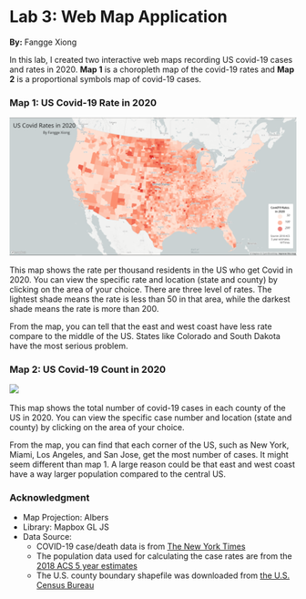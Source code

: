 # Lab 3: Web Map Application

**By:** Fangge Xiong

In this lab, I created two interactive web maps recording US covid-19 cases and rates in 2020. **Map 1** is a choropleth map of the covid-19 rates and **Map 2** is a proportional symbols map of covid-19 cases. 

### Map 1: US Covid-19 Rate in 2020

![](img/map1-rates.png)

This map shows the rate per thousand residents in the US who get Covid in 2020. You can view the specific rate and location (state and county) by clicking on the area of your choice. There are three level of rates. The lightest shade means the rate is less than 50 in that area, while the darkest shade means the rate is more than 200. 

From the map, you can tell that the east and west coast have less rate compare to the middle of the US. States like Colorado and South Dakota have the most serious problem. 

### Map 2: US Covid-19 Count in 2020

![](img/map2-rates.png)

This map shows the total number of covid-19 cases in each county of the US in 2020. You can view the specific case number and location (state and county) by clicking on the area of your choice. 

From the map, you can find that each corner of the US, such as New York, Miami, Los Angeles, and San Jose, get the most number of cases. It might seem different than map 1. A large reason could be that east and west coast have a way larger population compared to the central US. 

### Acknowledgment
- Map Projection: Albers
- Library: Mapbox GL JS
- Data Source: 
    - COVID-19 case/death data is from [The New York Times](https://github.com/nytimes/covid-19-data/blob/43d32dde2f87bd4dafbb7d23f5d9e878124018b8/live/us-counties.csv)
    - The population data used for calculating the case rates are from the [2018 ACS 5 year estimates](https://data.census.gov/cedsci/table?g=0100000US.050000&d=ACS%205-Year%20Estimates%20Data%20Profiles&tid=ACSDP5Y2018.DP05&hidePreview=true)
    - The U.S. county boundary shapefile was downloaded from [the U.S. Census Bureau](https://www.census.gov/geographies/mapping-files/time-series/geo/carto-boundary-file.html)